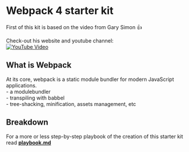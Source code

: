 

# Webpack 4 starter kit

First of this kit is based  on the video from Gary Simon :thumbsup: 

Check-out his website and youtube channel:  
[![YouTube Video][youtube-image]][youtube-url]  

[youtube-url]: https://www.youtube.com/watch?v=TzdEpgONurw
[youtube-image]: https://i.ytimg.com/vi/TzdEpgONurw/hqdefault.jpg?sqp=-oaymwEjCPYBEIoBSFryq4qpAxUIARUAAAAAGAElAADIQj0AgKJDeAE=&rs=AOn4CLBWQljJT3lWgtfByvmllQGkLhpK3w

## What is Webpack
At its core, webpack is a static module bundler for modern JavaScript applications.  
    - a modulebundler  
    - transpiling with babbel  
    - tree-shacking, minification, assets management, etc

## Breakdown
For a more or less step-by-step playbook of the creation of this starter kit read **[ playbook.md ]**


[Playbook.md]: https://github.com/denOldTimer/webpack-starter-kit/blob/master/playbook.md






